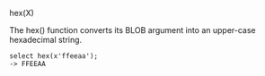 hex(X)

The hex() function converts its BLOB argument into an upper-case hexadecimal string.

```
select hex(x'ffeeaa');
-> FFEEAA
```
